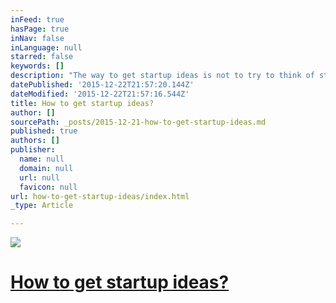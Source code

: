```yaml
---
inFeed: true
hasPage: true
inNav: false
inLanguage: null
starred: false
keywords: []
description: "The way to get startup ideas is not to try to think of startup ideas. It's to look for problems, preferably problems you have yourself.  The very best startup ideas tend to have three things in common: they're something the founders themselves want, that they themselves can build, and that few others realize are worth doing. Microsoft, Apple, Yahoo, Google, and Facebook all began this way."
datePublished: '2015-12-22T21:57:20.144Z'
dateModified: '2015-12-22T21:57:16.544Z'
title: How to get startup ideas?
author: []
sourcePath: _posts/2015-12-21-how-to-get-startup-ideas.md
published: true
authors: []
publisher:
  name: null
  domain: null
  url: null
  favicon: null
url: how-to-get-startup-ideas/index.html
_type: Article

---
```

![](https://s3-us-west-2.amazonaws.com/the-grid-img/p/fa868d0c86b9c6b372ba166fe6484f5426eacc21.jpg)

# [How to get startup ideas?][0]

[0]: http://paulgraham.com/startupideas.html